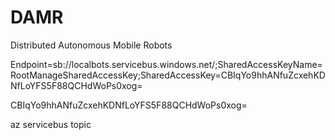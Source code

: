 # DAMR
Distributed Autonomous Mobile Robots

Endpoint=sb://localbots.servicebus.windows.net/;SharedAccessKeyName=RootManageSharedAccessKey;SharedAccessKey=CBIqYo9hhANfuZcxehKDNfLoYFS5F88QCHdWoPs0xog=

CBIqYo9hhANfuZcxehKDNfLoYFS5F88QCHdWoPs0xog=

az servicebus topic 